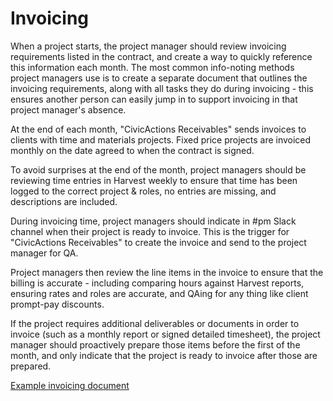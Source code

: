 # Invoicing

When a project starts, the project manager should review invoicing requirements listed in the contract, and create a way to quickly reference this information each month. The most common info-noting methods project managers use is to create a separate document that outlines the invoicing requirements, along with all tasks they do during invoicing - this ensures another person can easily jump in to support invoicing in that project manager's absence.

At the end of each month, "CivicActions Receivables" sends invoices to clients with time and materials projects. Fixed price projects are invoiced monthly on the date agreed to when the contract is signed.

To avoid surprises at the end of the month, project managers should be reviewing time entries in Harvest weekly to ensure that time has been logged to the correct project & roles, no entries are missing, and descriptions are included.

During invoicing time, project managers should indicate in #pm Slack channel when their project is ready to invoice. This is the trigger for "CivicActions Receivables" to create the invoice and send to the project manager for QA. 

Project managers then review the line items in the invoice to ensure that the billing is accurate - including comparing hours against Harvest reports, ensuring rates and roles are accurate, and QAing for any thing like client prompt-pay discounts.

If the project requires additional deliverables or documents in order to invoice (such as a monthly report or signed detailed timesheet), the project manager should proactively prepare those items before the first of the month, and only indicate that the project is ready to invoice after those are prepared.

[Example invoicing document](https://docs.google.com/document/d/1MXVH7uKWHLQ2w1L-bgINkJiqrJx3yXyHKkG_6n6hQAk/edit)
